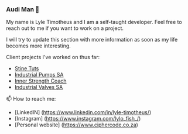 ### Audi Man 👋

My name is Lyle Timotheus and I am a self-taught developer. Feel free to reach out to me if you want to work on a project. 

I will try to update this section with more information as soon as my life becomes more interesting. 

Client projects I've worked on thus far: 
- [Stine Tuts](https://www.stinetuts.co.za/)
- [Industrial Pumps SA](https://www.indpumps-sa.co.za/)
- [Inner Strength Coach](https://innerstrengthcoach.co.uk/)
- [Industrial Valves SA](https://www.indvalves.co.za/)

📫 How to reach me: 
- [LinkedIN] (https://www.linkedin.com/in/lyle-timotheus/)
- [Instagram] (https://www.instagram.com/lylo_fish_/)
- [Personal website] (https://www.ciphercode.co.za)


<!--
**Lyletimotheus/Lyletimotheus** is a ✨ _special_ ✨ repository because its `README.md` (this file) appears on your GitHub profile.

Here are some ideas to get you started:

- 🔭 I’m currently working on ...
- 🌱 I’m currently learning ...
- 👯 I’m looking to collaborate on ...
- 🤔 I’m looking for help with ...
- 💬 Ask me about ...
- 📫 How to reach me: ...
- 😄 Pronouns: ...
- ⚡ Fun fact: ...
-->
